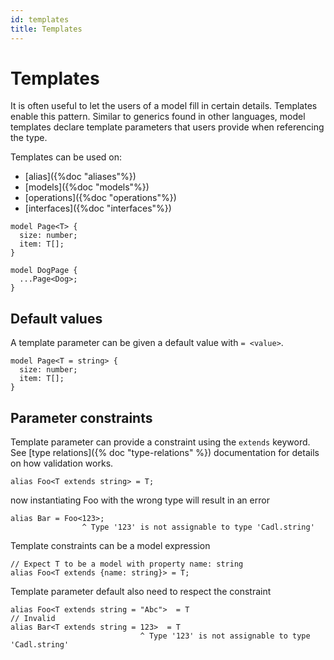 ```yaml
---
id: templates
title: Templates
---
```


# Templates

It is often useful to let the users of a model fill in certain details. Templates enable this pattern. Similar to generics found in other languages, model templates declare template parameters that users provide when referencing the type.

Templates can be used on:

- [alias]({%doc "aliases"%})
- [models]({%doc "models"%})
- [operations]({%doc "operations"%})
- [interfaces]({%doc "interfaces"%})

```cadl
model Page<T> {
  size: number;
  item: T[];
}

model DogPage {
  ...Page<Dog>;
}
```

## Default values

A template parameter can be given a default value with `= <value>`.

```cadl
model Page<T = string> {
  size: number;
  item: T[];
}
```

## Parameter constraints

Template parameter can provide a constraint using the `extends` keyword. See [type relations]({% doc "type-relations" %}) documentation for details on how validation works.

```cadl
alias Foo<T extends string> = T;
```

now instantiating Foo with the wrong type will result in an error

```cadl
alias Bar = Foo<123>;
                ^ Type '123' is not assignable to type 'Cadl.string'
```

Template constraints can be a model expression

```cadl
// Expect T to be a model with property name: string
alias Foo<T extends {name: string}> = T;
```

Template parameter default also need to respect the constraint

```cadl
alias Foo<T extends string = "Abc">  = T
// Invalid
alias Bar<T extends string = 123>  = T
                             ^ Type '123' is not assignable to type 'Cadl.string'
```
